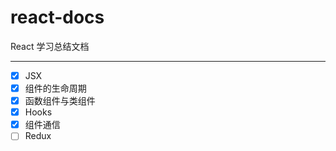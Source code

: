# react-docs
React 学习总结文档

***
- [x] JSX
- [x] 组件的生命周期
- [x] 函数组件与类组件
- [x] Hooks
- [x] 组件通信
- [ ] Redux
